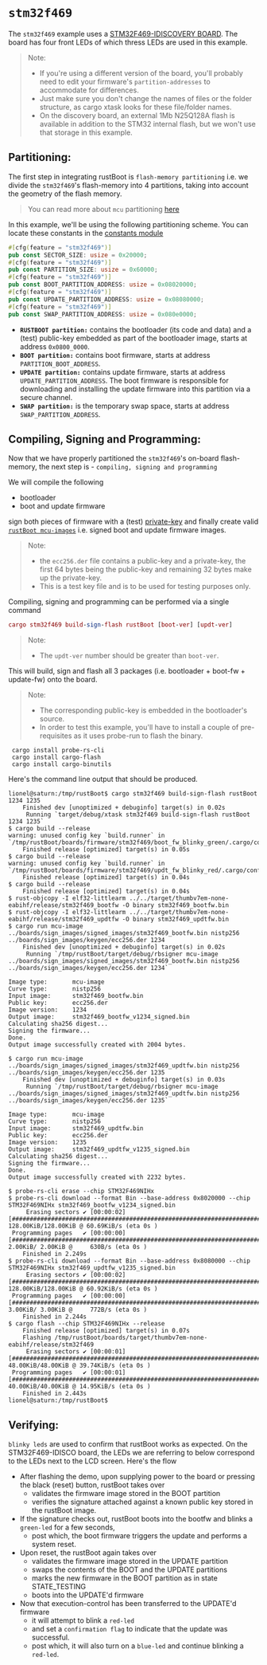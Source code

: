 # `stm32f469`

The `stm32f469` example uses a [STM32F469-IDISCOVERY BOARD](https://www.st.com/en/evaluation-tools/32f469idiscovery.html). The board has four front LEDs of which thress LEDs are used in this example. 

> Note:
> - If you're using a different version of the board, you'll probably need to edit your firmware's `partition-addresses` to accommodate for differences. 
> - Just make sure you don't change the names of files or the folder structure, as cargo xtask looks for these file/folder names.
> - On the discovery board, an external 1Mb N25Q128A flash is available in addition to the STM32 internal flash, but we won't use that storage in this example.

## Partitioning:

The first step in integrating rustBoot is `flash-memory partitioning` i.e. we divide the `stm32f469`'s flash-memory into 4 partitions, taking into account the geometry of the flash memory. 

> You can read more about `mcu` partitioning [here](../arch/partitions.md#micro-controller-partitions)

In this example, we'll be using the following partitioning scheme. You can locate these constants in the [constants module](https://github.com/nihalpasham/rustBoot/blob/main/rustBoot/src/constants.rs)

```rust
#[cfg(feature = "stm32f469")]
pub const SECTOR_SIZE: usize = 0x20000;
#[cfg(feature = "stm32f469")]
pub const PARTITION_SIZE: usize = 0x60000;
#[cfg(feature = "stm32f469")]
pub const BOOT_PARTITION_ADDRESS: usize = 0x08020000;
#[cfg(feature = "stm32f469")]
pub const UPDATE_PARTITION_ADDRESS: usize = 0x08080000;
#[cfg(feature = "stm32f469")]
pub const SWAP_PARTITION_ADDRESS: usize = 0x080e0000;
```
- **`RUSTBOOT partition:`** contains the bootloader (its code and data) and a (test) public-key embedded as part of the bootloader image, starts at address `0x0800_0000`.
- **`BOOT partition:`** contains boot firmware, starts at address `PARTITION_BOOT_ADDRESS`.
- **`UPDATE partition:`** contains update firmware, starts at address `UPDATE_PARTITION_ADDRESS`. The boot firmware is responsible for downloading and installing the update firmware into this partition via a secure channel.
- **`SWAP partition:`** is the temporary swap space, starts at address `SWAP_PARTITION_ADDRESS`. 

## Compiling, Signing and Programming: 

Now that we have properly partitioned the `stm32f469`'s on-board flash-memory, the next step is - `compiling, signing and programming ` 

We will compile the following 
- bootloader 
- boot and update firmware

sign both pieces of firmware with a (test) [private-key](https://github.com/nihalpasham/rustBoot/tree/main/boards/rbSigner/keygen) and finally create valid [`rustBoot mcu-images`](../arch/images.md#mcu-image-format) i.e. signed boot and update firmware images.

> Note:
> - the `ecc256.der` file contains a public-key and a private-key, the first 64 bytes being the public-key and remaining 32 bytes make up the private-key. 
> - This is a test key file and is to be used for testing purposes only.

Compiling, signing and programming can be performed via a single command

```MAC
cargo stm32f469 build-sign-flash rustBoot [boot-ver] [updt-ver]
```
> Note:
> - The `updt-ver` number should be greater than `boot-ver`.


This will build, sign and flash all 3 packages (i.e. bootloader + boot-fw + update-fw) onto the board.

> Note: 
> - The corresponding public-key is embedded in the bootloader's source.
> - In order to test this example, you'll have to install a couple of pre-requisites  as it uses probe-run to flash the binary.
```
 cargo install probe-rs-cli 
 cargo install cargo-flash 
 cargo install cargo-binutils
```

Here's the command line output that should be produced.

```
lionel@saturn:/tmp/rustBoot$ cargo stm32f469 build-sign-flash rustBoot 1234 1235
    Finished dev [unoptimized + debuginfo] target(s) in 0.02s
     Running `target/debug/xtask stm32f469 build-sign-flash rustBoot 1234 1235`
$ cargo build --release
warning: unused config key `build.runner` in `/tmp/rustBoot/boards/firmware/stm32f469/boot_fw_blinky_green/.cargo/config.toml`
    Finished release [optimized] target(s) in 0.05s
$ cargo build --release
warning: unused config key `build.runner` in `/tmp/rustBoot/boards/firmware/stm32f469/updt_fw_blinky_red/.cargo/config.toml`
    Finished release [optimized] target(s) in 0.04s
$ cargo build --release
    Finished release [optimized] target(s) in 0.04s
$ rust-objcopy -I elf32-littlearm ../../target/thumbv7em-none-eabihf/release/stm32f469_bootfw -O binary stm32f469_bootfw.bin
$ rust-objcopy -I elf32-littlearm ../../target/thumbv7em-none-eabihf/release/stm32f469_updtfw -O binary stm32f469_updtfw.bin
$ cargo run mcu-image ../boards/sign_images/signed_images/stm32f469_bootfw.bin nistp256 ../boards/sign_images/keygen/ecc256.der 1234
    Finished dev [unoptimized + debuginfo] target(s) in 0.02s
     Running `/tmp/rustBoot/target/debug/rbsigner mcu-image ../boards/sign_images/signed_images/stm32f469_bootfw.bin nistp256 ../boards/sign_images/keygen/ecc256.der 1234`

Image type:       mcu-image
Curve type:       nistp256
Input image:      stm32f469_bootfw.bin
Public key:       ecc256.der
Image version:    1234
Output image:     stm32f469_bootfw_v1234_signed.bin
Calculating sha256 digest...
Signing the firmware...
Done.
Output image successfully created with 2004 bytes.

$ cargo run mcu-image ../boards/sign_images/signed_images/stm32f469_updtfw.bin nistp256 ../boards/sign_images/keygen/ecc256.der 1235
    Finished dev [unoptimized + debuginfo] target(s) in 0.03s
     Running `/tmp/rustBoot/target/debug/rbsigner mcu-image ../boards/sign_images/signed_images/stm32f469_updtfw.bin nistp256 ../boards/sign_images/keygen/ecc256.der 1235`

Image type:       mcu-image
Curve type:       nistp256
Input image:      stm32f469_updtfw.bin
Public key:       ecc256.der
Image version:    1235
Output image:     stm32f469_updtfw_v1235_signed.bin
Calculating sha256 digest...
Signing the firmware...
Done.
Output image successfully created with 2232 bytes.

$ probe-rs-cli erase --chip STM32F469NIHx
$ probe-rs-cli download --format Bin --base-address 0x8020000 --chip STM32F469NIHx stm32f469_bootfw_v1234_signed.bin
     Erasing sectors ✔ [00:00:02] [##############################################################################################################] 128.00KiB/128.00KiB @ 60.69KiB/s (eta 0s )
 Programming pages   ✔ [00:00:00] [################################################################################################################]  2.00KiB/ 2.00KiB @     630B/s (eta 0s )
    Finished in 2.249s
$ probe-rs-cli download --format Bin --base-address 0x8080000 --chip STM32F469NIHx stm32f469_updtfw_v1235_signed.bin
     Erasing sectors ✔ [00:00:02] [##############################################################################################################] 128.00KiB/128.00KiB @ 60.92KiB/s (eta 0s )
 Programming pages   ✔ [00:00:00] [################################################################################################################]  3.00KiB/ 3.00KiB @     772B/s (eta 0s )
    Finished in 2.244s
$ cargo flash --chip STM32F469NIHx --release
    Finished release [optimized] target(s) in 0.07s
    Flashing /tmp/rustBoot/boards/target/thumbv7em-none-eabihf/release/stm32f469
     Erasing sectors ✔ [00:00:01] [################################################################################################################] 48.00KiB/48.00KiB @ 39.74KiB/s (eta 0s )
 Programming pages   ✔ [00:00:01] [################################################################################################################] 40.00KiB/40.00KiB @ 14.95KiB/s (eta 0s )
    Finished in 2.443s
lionel@saturn:/tmp/rustBoot$
```
## Verifying:

`blinky leds` are used to confirm that rustBoot works as expected. On the STM32F469-IDISCO board, the LEDs we are referring to below correspond to the LEDs next to the LCD screen. Here's the flow

- After flashing the demo, upon supplying power to the board or pressing the black (reset) button, rustBoot takes over 
    - validates the firmware image stored in the BOOT partition
    - verifies the signature attached against a known public key stored in the rustBoot image.
- If the signature checks out, rustBoot boots into the bootfw and blinks a `green-led` for a few seconds, 
    - post which, the boot firmware triggers the update and performs a system reset. 
- Upon reset, the rustBoot again takes over 
    - validates the firmware image stored in the UPDATE partition 
    - swaps the contents of the BOOT and the UPDATE partitions
    - marks the new firmware in the BOOT partition as in state STATE_TESTING
    - boots into the UPDATE'd firmware 
- Now that execution-control has been transferred to the UPDATE'd firmware
    - it will attempt to blink a `red-led` 
    - and set a `confirmation flag` to indicate that the update was successful.
    - post which, it will also turn on a `blue-led` and continue blinking a `red-led`.
